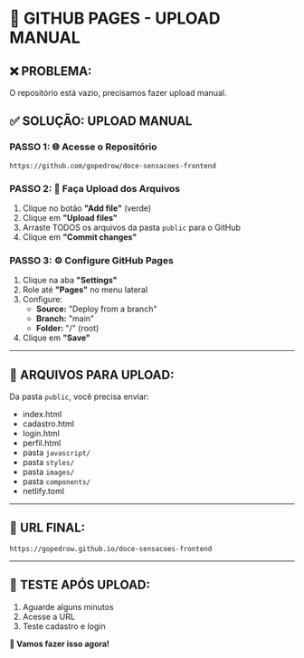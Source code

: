 # 🚀 GITHUB PAGES - UPLOAD MANUAL

## ❌ **PROBLEMA:**
O repositório está vazio, precisamos fazer upload manual.

## ✅ **SOLUÇÃO: UPLOAD MANUAL**

### **PASSO 1: 🌐 Acesse o Repositório**
```
https://github.com/gopedrow/doce-sensacoes-frontend
```

### **PASSO 2: 📁 Faça Upload dos Arquivos**
1. Clique no botão **"Add file"** (verde)
2. Clique em **"Upload files"**
3. Arraste TODOS os arquivos da pasta `public` para o GitHub
4. Clique em **"Commit changes"**

### **PASSO 3: ⚙️ Configure GitHub Pages**
1. Clique na aba **"Settings"**
2. Role até **"Pages"** no menu lateral
3. Configure:
   - **Source:** "Deploy from a branch"
   - **Branch:** "main"
   - **Folder:** "/" (root)
4. Clique em **"Save"**

---

## 📁 **ARQUIVOS PARA UPLOAD:**
Da pasta `public`, você precisa enviar:
- index.html
- cadastro.html
- login.html
- perfil.html
- pasta `javascript/`
- pasta `styles/`
- pasta `images/`
- pasta `components/`
- netlify.toml

---

## 🔗 **URL FINAL:**
```
https://gopedrow.github.io/doce-sensacoes-frontend
```

---

## 🧪 **TESTE APÓS UPLOAD:**
1. Aguarde alguns minutos
2. Acesse a URL
3. Teste cadastro e login

**🚀 Vamos fazer isso agora!** 
